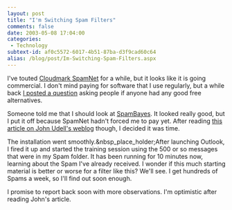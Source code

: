```yaml
---
layout: post
title: "I'm Switching Spam Filters"
comments: false
date: 2003-05-08 17:04:00
categories:
 - Technology
subtext-id: af0c5572-6017-4b51-87ba-d3f9cad60c64
alias: /blog/post/Im-Switching-Spam-Filters.aspx
---
```



I've touted [Cloudmark SpamNet](http://www.cloudmark.com/products/spamnet/) for a while, but it looks like it is going commercial. I don't mind paying for software that I use regularly, but a while back [I posted a question](http://www.peterprovost.org/2003/04/27.html#a256) asking people if anyone had any good free alternatives.

Someone told me that I should look at [SpamBayes](http://starship.python.net/crew/mhammond/spambayes/). It looked really good, but I put it off because SpamNet hadn't forced me to pay yet. After reading [this article on John Udell's weblog](http://weblog.infoworld.com/udell/2003/05/08.html#a684) though, I decided it was time. 

The installation went smoothly.&nbsp_place_holder;After launching Outlook, I fired it up and started the training session using the 500 or so messages that were in my Spam folder. It has been running for 10 minutes now, learning about the Spam I've already received. I wonder if this much starting material is better or worse for a filter like this? We'll see. I get hundreds of Spams a week, so I'll find out soon enough.

I promise to report back soon with more observations. I'm optimistic after reading John's article.
